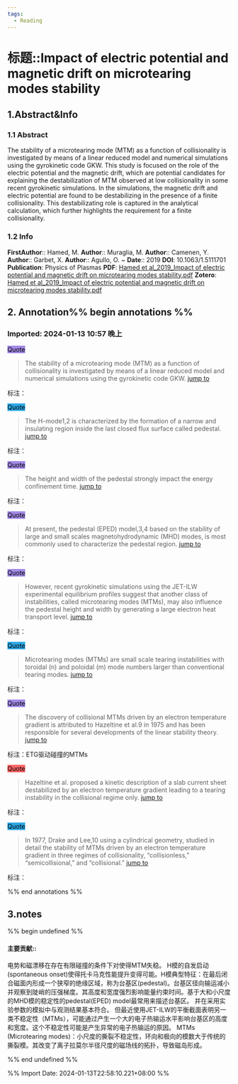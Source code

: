 ```yaml
---
tags:
  - Reading
---
```

# 标题::Impact of electric potential and magnetic drift on microtearing modes stability

## 1.Abstract&Info
### 1.1 Abstract
The stability of a microtearing mode (MTM) as a function of collisionality is investigated by means of a linear reduced model and numerical simulations using the gyrokinetic code GKW. This study is focused on the role of the electric potential and the magnetic drift, which are potential candidates for explaining the destabilization of MTM observed at low collisionality in some recent gyrokinetic simulations. In the simulations, the magnetic drift and electric potential are found to be destabilizing in the presence of a finite collisionality. This destabilizating role is captured in the analytical calculation, which further highlights the requirement for a finite collisionality.

### 1.2 Info
**FirstAuthor**:: Hamed, M. 
**Author**:: Muraglia, M. 
**Author**:: Camenen, Y. 
**Author**:: Garbet, X. 
**Author**:: Agullo, O. 
~
**Date**:: 2019
**DOI**: 10.1063/1.5111701
**Publication**: Physics of Plasmas
**PDF**: [Hamed et al_2019_Impact of electric potential and magnetic drift on microtearing modes stability.pdf](file://C:\Users\lyx\Zotero\storage\PHKVMUM7\Hamed%20et%20al_2019_Impact%20of%20electric%20potential%20and%20magnetic%20drift%20on%20microtearing%20modes%20stability.pdf)
**Zotero**: [Hamed et al_2019_Impact of electric potential and magnetic drift on microtearing modes stability.pdf](zotero://select/library/items/PHKVMUM7)


## 2. Annotation%% begin annotations %%


### Imported: 2024-01-13 10:57 晚上


<mark style="background-color: #a28ae5">Quote</mark>
>The stability of a microtearing mode (MTM) as a function of collisionality is investigated by means of a linear reduced model and numerical simulations using the gyrokinetic code GKW. [jump to](zotero://open-pdf/library/items/PHKVMUM7?page=2&annotation=38KM3MP3)

标注：

<mark style="background-color: #2ea8e5">Quote</mark>
>The H-mode1,2 is characterized by the formation of a narrow and insulating region inside the last closed flux surface called pedestal. [jump to](zotero://open-pdf/library/items/PHKVMUM7?page=2&annotation=8D694R4D)

标注：

<mark style="background-color: #a28ae5">Quote</mark>
>The height and width of the pedestal strongly impact the energy confinement time. [jump to](zotero://open-pdf/library/items/PHKVMUM7?page=2&annotation=TD8EAXXQ)

标注：

<mark style="background-color: #a28ae5">Quote</mark>
>At present, the pedestal (EPED) model,3,4 based on the stability of large and small scales magnetohydrodynamic (MHD) modes, is most commonly used to characterize the pedestal region. [jump to](zotero://open-pdf/library/items/PHKVMUM7?page=2&annotation=HNWNPBNT)

标注：

<mark style="background-color: #a28ae5">Quote</mark>
>However, recent gyrokinetic simulations using the JET-ILW experimental equilibrium profiles suggest that another class of instabilities, called microtearing modes (MTMs), may also influence the pedestal height and width by generating a large electron heat transport level. [jump to](zotero://open-pdf/library/items/PHKVMUM7?page=2&annotation=JETAJ8I9)

标注：

<mark style="background-color: #2ea8e5">Quote</mark>
>Microtearing modes (MTMs) are small scale tearing instabilities with toroidal (n) and poloidal (m) mode numbers larger than conventional tearing modes. [jump to](zotero://open-pdf/library/items/PHKVMUM7?page=2&annotation=FIWF3HZG)

标注：

<mark style="background-color: #a28ae5">Quote</mark>
>The discovery of collisional MTMs driven by an electron temperature gradient is attributed to Hazeltine et al.9 in 1975 and has been responsible for several developments of the linear stability theory. [jump to](zotero://open-pdf/library/items/PHKVMUM7?page=2&annotation=WPJFBUQZ)

标注：ETG驱动碰撞的MTMs

<mark style="background-color: #ff6666">Quote</mark>
>Hazeltine et al. proposed a kinetic description of a slab current sheet destabilized by an electron temperature gradient leading to a tearing instability in the collisional regime only. [jump to](zotero://open-pdf/library/items/PHKVMUM7?page=2&annotation=DQLYYJ5Q)

标注：

<mark style="background-color: #2ea8e5">Quote</mark>
>In 1977, Drake and Lee,10 using a cylindrical geometry, studied in detail the stability of MTMs driven by an electron temperature gradient in three regimes of collisionality, “collisionless,” “semicollisional,” and “collisional.” [jump to](zotero://open-pdf/library/items/PHKVMUM7?page=2&annotation=L3S4ARRJ)

标注：



%% end annotations %%

## 3.notes
%% begin undefined %%
#### 主要贡献::

电势和磁漂移在存在有限碰撞的条件下对使得MTM失稳。
H模的自发启动(spontaneous onset)使得托卡马克性能提升变得可能。H模典型特征：在最后闭合磁面内形成一个狭窄的绝缘区域，称为台基区(pedestal)。台基区径向输运减小并观察到陡峭的压强梯度。其高度和宽度强烈影响能量约束时间。基于大和小尺度的MHD模的稳定性的pedestal(EPED) model最常用来描述台基区。 并在采用实验参数的模拟中与观测结果基本符合。
但最近使用JET-ILW的平衡截面表明另一类不稳定性（MTMs），可能通过产生一个大的电子热输运水平影响台基区的高度和宽度。这个不稳定性可能是产生异常的电子热输运的原因。
MTMs (Microtearing modes)：小尺度的撕裂不稳定性，环向和极向的模数大于传统的撕裂模。其改变了离子拉莫尔半径尺度的磁场线的拓扑，导致磁岛形成。


%% end undefined %%

%% Import Date: 2024-01-13T22:58:10.221+08:00 %%
